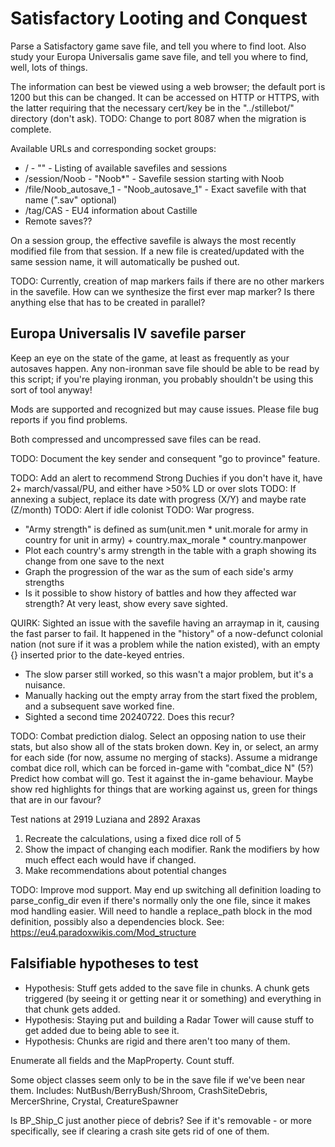 Satisfactory Looting and Conquest
=================================

Parse a Satisfactory game save file, and tell you where to find loot.
Also study your Europa Universalis game save file, and tell you where
to find, well, lots of things.

The information can best be viewed using a web browser; the default
port is 1200 but this can be changed. It can be accessed on HTTP or
HTTPS, with the latter requiring that the necessary cert/key be in
the "../stillebot/" directory (don't ask).
TODO: Change to port 8087 when the migration is complete.

Available URLs and corresponding socket groups:

* / - "" - Listing of available savefiles and sessions
* /session/Noob - "Noob*" - Savefile session starting with Noob
* /file/Noob_autosave_1 - "Noob_autosave_1" - Exact savefile with that name (".sav" optional)
* /tag/CAS - EU4 information about Castille
* Remote saves??

On a session group, the effective savefile is always the most recently modified file
from that session. If a new file is created/updated with the same session name,
it will automatically be pushed out.

TODO: Currently, creation of map markers fails if there are no other markers in the
savefile. How can we synthesize the first ever map marker? Is there anything else that
has to be created in parallel?


Europa Universalis IV savefile parser
-------------------------------------

Keep an eye on the state of the game, at least as frequently as your
autosaves happen. Any non-ironman save file should be able to be read
by this script; if you're playing ironman, you probably shouldn't be
using this sort of tool anyway!

Mods are supported and recognized but may cause issues. Please file
bug reports if you find problems.

Both compressed and uncompressed save files can be read.

TODO: Document the key sender and consequent "go to province" feature.

TODO: Add an alert to recommend Strong Duchies if you don't have it, have 2+ march/vassal/PU, and either have >50% LD or over slots
TODO: If annexing a subject, replace its date with progress (X/Y) and maybe rate (Z/month)
TODO: Alert if idle colonist
TODO: War progress.
- "Army strength" is defined as sum(unit.men * unit.morale for army in country for unit in army) + country.max_morale * country.manpower
- Plot each country's army strength in the table with a graph showing its change from one save to the next
- Graph the progression of the war as the sum of each side's army strengths
- Is it possible to show history of battles and how they affected war strength? At very least, show every save sighted.

QUIRK: Sighted an issue with the savefile having an arraymap in it, causing the fast parser
to fail. It happened in the "history" of a now-defunct colonial nation (not sure if it was a
problem while the nation existed), with an empty {} inserted prior to the date-keyed entries.
- The slow parser still worked, so this wasn't a major problem, but it's a nuisance.
- Manually hacking out the empty array from the start fixed the problem, and a subsequent
  save worked fine.
- Sighted a second time 20240722. Does this recur?

TODO: Combat prediction dialog. Select an opposing nation to use their stats, but also show all of the stats broken down.
Key in, or select, an army for each side (for now, assume no merging of stacks).
Assume a midrange combat dice roll, which can be forced in-game with "combat_dice N" (5?)
Predict how combat will go. Test it against the in-game behaviour.
Maybe show red highlights for things that are working against us, green for things that are in our favour?


Test nations at 2919 Luziana and 2892 Araxas

1. Recreate the calculations, using a fixed dice roll of 5
2. Show the impact of changing each modifier. Rank the modifiers by how much effect each would have if changed.
3. Make recommendations about potential changes

TODO: Improve mod support.
May end up switching all definition loading to parse_config_dir even if there's normally only the
one file, since it makes mod handling easier. Will need to handle a replace_path block in the mod
definition, possibly also a dependencies block. See: https://eu4.paradoxwikis.com/Mod_structure



Falsifiable hypotheses to test
------------------------------

* Hypothesis: Stuff gets added to the save file in chunks. A chunk gets triggered (by seeing it or
  getting near it or something) and everything in that chunk gets added.
* Hypothesis: Staying put and building a Radar Tower will cause stuff to get added due to being
  able to see it.
* Hypothesis: Chunks are rigid and there aren't too many of them.

Enumerate all fields and the MapProperty. Count stuff.

Some object classes seem only to be in the save file if we've been near them. Includes:
NutBush/BerryBush/Shroom, CrashSiteDebris, MercerShrine, Crystal, CreatureSpawner

Is BP_Ship_C just another piece of debris? See if it's removable - or more specifically, see if
clearing a crash site gets rid of one of them.
